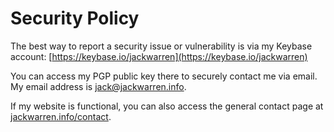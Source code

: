 # Security Policy

The best way to report a security issue or vulnerability is via my Keybase account: [https://keybase.io/jackwarren](https://keybase.io/jackwarren)

You can access my PGP public key there to securely contact me via email. My email address is jack@jackwarren.info.

If my website is functional, you can also access the general contact page at [jackwarren.info/contact](https://jackwarren.info/contact).
